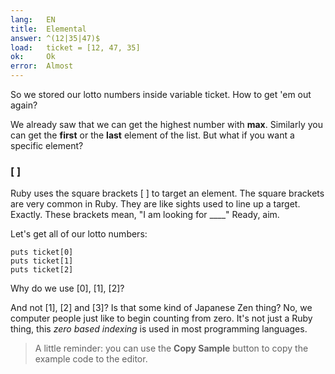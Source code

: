 ```yaml
---
lang:   EN
title:  Elemental
answer: ^(12|35|47)$
load:   ticket = [12, 47, 35]
ok:     Ok
error:  Almost
---
```


So we stored our lotto numbers inside variable ticket. How to get 'em out again?

We already saw that we can get the highest number with __max__. Similarly you can
get the __first__ or the __last__ element of the list.
But what if you want a specific element?

### [ ]
Ruby uses the square brackets [ ] to target an element.
The square brackets are very common in Ruby.
They are like sights used to line up a target. Exactly.
These brackets mean, "I am looking for ____" Ready, aim.

Let's get all of our lotto numbers:

    puts ticket[0]
    puts ticket[1]
    puts ticket[2]

Why do we use [0], [1], [2]?

And not [1], [2] and [3]? Is that some kind of Japanese Zen thing?
No, we computer people just like to begin counting from zero. It's not just a Ruby thing,
this _zero based indexing_ is used in most programming languages.

> A little reminder: you can use the __Copy Sample__ button to copy the example code to the editor.
